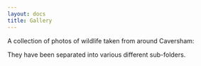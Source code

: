 ```yaml
---
layout: docs
title: Gallery
---
```


A collection of photos of wildlife taken from around Caversham:

They have been separated into various different sub-folders.

